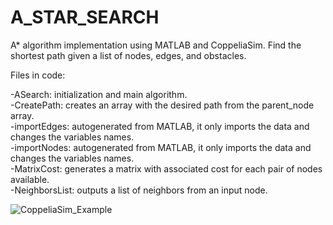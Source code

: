 # A_STAR_SEARCH
A* algorithm implementation using MATLAB and CoppeliaSim. Find the shortest path given a list of nodes, edges, and obstacles.

Files in code:

-ASearch: initialization and main algorithm. <br/>
-CreatePath: creates an array with the desired path from the parent_node array. <br/>
-importEdges: autogenerated from MATLAB, it only imports the data and changes the variables names. <br/>
-importNodes: autogenerated from MATLAB, it only imports the data and changes the variables names. <br/>
-MatrixCost: generates a matrix with associated cost for each pair of nodes available. <br/>
-NeighborsList: outputs a list of neighbors from an input node.

![CoppeliaSim_Example](https://user-images.githubusercontent.com/94148624/142064118-5b7f16fd-256f-4353-8071-9dfb55bfe6fb.PNG)

